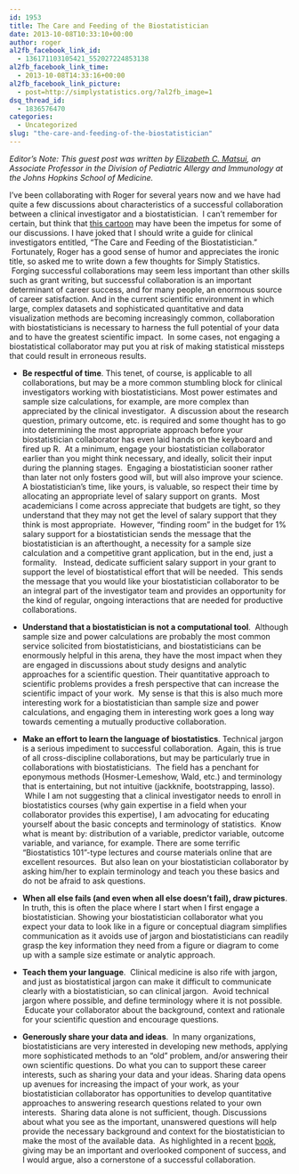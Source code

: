 ```yaml
---
id: 1953
title: The Care and Feeding of the Biostatistician
date: 2013-10-08T10:33:10+00:00
author: roger
al2fb_facebook_link_id:
  - 136171103105421_552027224853138
al2fb_facebook_link_time:
  - 2013-10-08T14:33:16+00:00
al2fb_facebook_link_picture:
  - post=http://simplystatistics.org/?al2fb_image=1
dsq_thread_id:
  - 1836576470
categories:
  - Uncategorized
slug: "the-care-and-feeding-of-the-biostatistician"
---
```


  *Editor’s Note: This guest post was written by <a href="http://www.hopkinschildrens.org/elizabeth-matsui-md.aspx">Elizabeth C. Matsui</a>, an Associate Professor in the Division of Pediatric Allergy and Immunology at the Johns Hopkins School of Medicine.*


I’ve been collaborating with Roger for several years now and we have had quite a few discussions about characteristics of a successful collaboration between a clinical investigator and a biostatistician.  I can’t remember for certain, but think that <a href="http://www.youtube.com/watch?v=Hz1fyhVOjr4">this cartoon</a> may have been the impetus for some of our discussions. I have joked that I should write a guide for clinical investigators entitled, “The Care and Feeding of the Biostatistician.”  Fortunately, Roger has a good sense of humor and appreciates the ironic title, so asked me to write down a few thoughts for Simply Statistics.  Forging successful collaborations may seem less important than other skills such as grant writing, but successful collaboration is an important determinant of career success, and for many people, an enormous source of career satisfaction. And in the current scientific environment in which large, complex datasets and sophisticated quantitative and data visualization methods are becoming increasingly common, collaboration with biostatisticians is necessary to harness the full potential of your data and to have the greatest scientific impact.  In some cases, not engaging a biostatistical collaborator may put you at risk of making statistical missteps that could result in erroneous results.


* **Be respectful of time**. This tenet, of course, is applicable to all collaborations, but may be a more common stumbling block for clinical investigators working with biostatisticians. Most power estimates and sample size calculations, for example, are more complex than appreciated by the clinical investigator.  A discussion about the research question, primary outcome, etc. is required and some thought has to go into determining the most appropriate approach before your biostatistician collaborator has even laid hands on the keyboard and fired up R.  At a minimum, engage your biostatistician collaborator earlier than you might think necessary, and ideally, solicit their input during the planning stages.  Engaging a biostatistician sooner rather than later not only fosters good will, but will also improve your science. A biostatistician’s time, like yours, is valuable, so respect their time by allocating an appropriate level of salary support on grants.  Most academicians I come across appreciate that budgets are tight, so they understand that they may not get the level of salary support that they think is most appropriate.  However, “finding room” in the budget for 1% salary support for a biostatistician sends the message that the biostatistician is an afterthought, a necessity for a sample size calculation and a competitive grant application, but in the end, just a formality.   Instead, dedicate sufficient salary support in your grant to support the level of biostatistical effort that will be needed.  This sends the message that you would like your biostatistician collaborator to be an integral part of the investigator team and provides an opportunity for the kind of regular, ongoing interactions that are needed for productive collaborations.
    
* **Understand that a biostatistician is not a computational tool**.  Although sample size and power calculations are probably the most common service solicited from biostatisticians, and biostatisticians can be enormously helpful in this arena, they have the most impact when they are engaged in discussions about study designs and analytic approaches for a scientific question. Their quantitative approach to scientific problems provides a fresh perspective that can increase the scientific impact of your work.  My sense is that this is also much more interesting work for a biostatistician than sample size and power calculations, and engaging them in interesting work goes a long way towards cementing a mutually productive collaboration.

* **Make an effort to learn the language of biostatistics**. Technical jargon is a serious impediment to successful collaboration.  Again, this is true of all cross-discipline collaborations, but may be particularly true in collaborations with biostatisticians.  The field has a penchant for eponymous methods (Hosmer-Lemeshow, Wald, etc.) and terminology that is entertaining, but not intuitive (jackknife, bootstrapping, lasso).  While I am not suggesting that a clinical investigator needs to enroll in biostatistics courses (why gain expertise in a field when your collaborator provides this expertise), I am advocating for educating yourself about the basic concepts and terminology of statistics.  Know what is meant by: distribution of a variable, predictor variable, outcome variable, and variance, for example. There are some terrific “Biostatistics 101”-type lectures and course materials online that are excellent resources.  But also lean on your biostatistician collaborator by asking him/her to explain terminology and teach you these basics and do not be afraid to ask questions.

* **When all else fails (and even when all else doesn’t fail), draw pictures**. In truth, this is often the place where I start when I first engage a biostatistician. Showing your biostatistician collaborator what you expect your data to look like in a figure or conceptual diagram simplifies communication as it avoids use of jargon and biostatisticians can readily grasp the key information they need from a figure or diagram to come up with a sample size estimate or analytic approach.

* **Teach them your language**.  Clinical medicine is also rife with jargon, and just as biostatistical jargon can make it difficult to communicate clearly with a biostatistician, so can clinical jargon.  Avoid technical jargon where possible, and define terminology where it is not possible.  Educate your collaborator about the background, context and rationale for your scientific question and encourage questions.

* **Generously share your data and ideas**.  In many organizations, biostatisticians are very interested in developing new methods, applying more sophisticated methods to an “old” problem, and/or answering their own scientific questions. Do what you can to support these career interests, such as sharing your data and your ideas. Sharing data opens up avenues for increasing the impact of your work, as your biostatistician collaborator has opportunities to develop quantitative approaches to answering research questions related to your own interests.  Sharing data alone is not sufficient, though. Discussions about what you see as the important, unanswered questions will help provide the necessary background and context for the biostatistician to make the most of the available data.  As highlighted in a recent <a href="http://www.nytimes.com/2013/03/31/magazine/is-giving-the-secret-to-getting-ahead.html?ref=magazine&pagewanted=all&_r=0">book</a>, giving may be an important and overlooked component of success, and I would argue, also a cornerstone of a successful collaboration.
